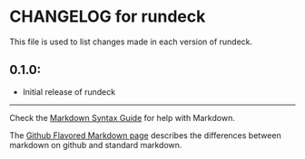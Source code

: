 # CHANGELOG for rundeck

This file is used to list changes made in each version of rundeck.

## 0.1.0:

* Initial release of rundeck

- - -
Check the [Markdown Syntax Guide](http://daringfireball.net/projects/markdown/syntax) for help with Markdown.

The [Github Flavored Markdown page](http://github.github.com/github-flavored-markdown/) describes the differences between markdown on github and standard markdown.
